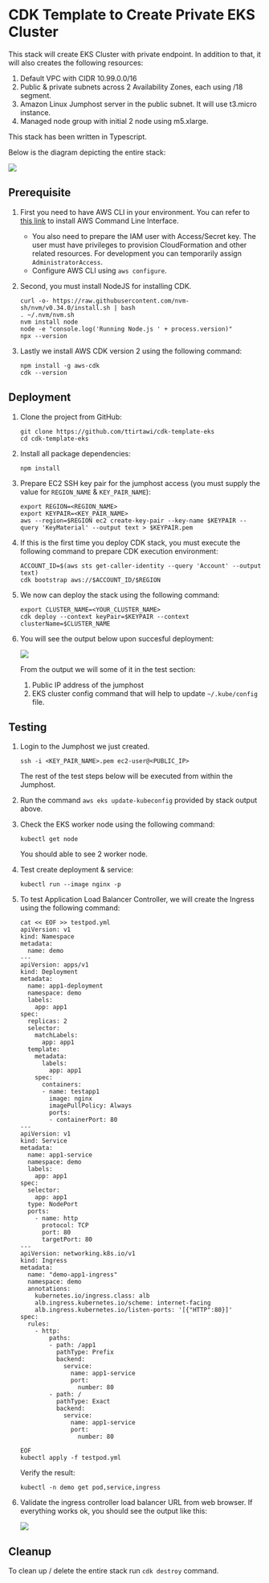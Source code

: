 # CDK Template to Create Private EKS Cluster

This stack will create EKS Cluster with private endpoint. In addition to that, it will also creates the following resources:

1. Default VPC with CIDR 10.99.0.0/16
2. Public & private subnets across 2 Availability Zones, each using /18 segment.
3. Amazon Linux Jumphost server in the public subnet. It will use t3.micro instance.
4. Managed node group with initial 2 node using m5.xlarge.

This stack has been written in Typescript.

Below is the diagram depicting the entire  stack:

![](private-eks-cluster.png)

## Prerequisite

1. First you need to have AWS CLI in your environment. You can refer to [this link](https://docs.aws.amazon.com/cli/latest/userguide/getting-started-install.html) to install AWS Command Line Interface. 

    - You also need to prepare the IAM user with Access/Secret key. The user must have privileges to provision CloudFormation and other related resources. For development you can temporarily assign `AdministratorAccess`. 
    - Configure AWS CLI using `aws configure`. 

2. Second, you must install NodeJS for installing CDK.

    ```
    curl -o- https://raw.githubusercontent.com/nvm-sh/nvm/v0.34.0/install.sh | bash
    . ~/.nvm/nvm.sh
    nvm install node
    node -e "console.log('Running Node.js ' + process.version)"
    npx --version
    ```
3. Lastly we install AWS CDK version 2 using the following command:

    ```
    npm install -g aws-cdk
    cdk --version
    ```


## Deployment

1. Clone the project from GitHub:

    ```
    git clone https://github.com/ttirtawi/cdk-template-eks 
    cd cdk-template-eks 
    ```

2. Install all package dependencies:
    
    ```
    npm install
    ```

3. Prepare EC2 SSH key pair for the jumphost access (you must supply the value for `REGION_NAME` & `KEY_PAIR_NAME`):

    ```
    export REGION=<REGION_NAME>
    export KEYPAIR=<KEY_PAIR_NAME>
    aws --region=$REGION ec2 create-key-pair --key-name $KEYPAIR --query 'KeyMaterial' --output text > $KEYPAIR.pem
    ```

4. If this is the first time you deploy CDK stack, you must execute the following command to prepare CDK execution environment: 

    ```
    ACCOUNT_ID=$(aws sts get-caller-identity --query 'Account' --output text)
    cdk bootstrap aws://$ACCOUNT_ID/$REGION
    ```

5. We now can deploy the stack using the following command:

    ```
    export CLUSTER_NAME=<YOUR_CLUSTER_NAME>
    cdk deploy --context keyPair=$KEYPAIR --context clusterName=$CLUSTER_NAME
    ```

6. You will see the output below upon succesful deployment:

    ![](cdk-output.png)

    From the output we will some of it in the test section:

    1. Public IP address of the jumphost
    2. EKS cluster config command that will help to update `~/.kube/config` file.


## Testing

1. Login to the Jumphost we just created.

    ```
    ssh -i <KEY_PAIR_NAME>.pem ec2-user@<PUBLIC_IP>
    ```
    
    The rest of the test steps below will be executed from within the Jumphost.

2. Run the command `aws eks update-kubeconfig` provided by stack output above. 

3. Check the EKS worker node using the following command:

    ```
    kubectl get node
    ```

    You should able to see 2 worker node.

4. Test create deployment & service:

    ```
    kubectl run --image nginx -p
    ```

5. To test Application Load Balancer Controller, we will create the Ingress using the following command:

    ```
    cat << EOF >> testpod.yml
    apiVersion: v1
    kind: Namespace
    metadata:
      name: demo
    ---
    apiVersion: apps/v1
    kind: Deployment
    metadata:
      name: app1-deployment
      namespace: demo
      labels:
        app: app1
    spec:
      replicas: 2
      selector:
        matchLabels:
          app: app1
      template:
        metadata:
          labels:
            app: app1
        spec:
          containers:
          - name: testapp1
            image: nginx 
            imagePullPolicy: Always
            ports: 
            - containerPort: 80
    ---
    apiVersion: v1
    kind: Service
    metadata:
      name: app1-service
      namespace: demo
      labels:
        app: app1
    spec:
      selector:
        app: app1
      type: NodePort
      ports:
        - name: http
          protocol: TCP
          port: 80
          targetPort: 80
    ---
    apiVersion: networking.k8s.io/v1
    kind: Ingress
    metadata:
      name: "demo-app1-ingress"
      namespace: demo
      annotations:
        kubernetes.io/ingress.class: alb
        alb.ingress.kubernetes.io/scheme: internet-facing
        alb.ingress.kubernetes.io/listen-ports: '[{"HTTP":80}]'
    spec:
      rules:
        - http:
            paths:
            - path: /app1
              pathType: Prefix
              backend:
                service:
                  name: app1-service
                  port:
                    number: 80
            - path: /
              pathType: Exact
              backend:
                service:
                  name: app1-service
                  port: 
                    number: 80

    EOF
    kubectl apply -f testpod.yml
    ```

    Verify the result:

    ```
    kubectl -n demo get pod,service,ingress
    ```

6. Validate the ingress controller load balancer URL from web browser. If everything works ok, you should see the output like this:

    ![](cdk-ingress-output.png)


## Cleanup

To clean up / delete the entire stack run `cdk destroy` command.